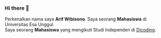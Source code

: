 ### Hi there 👋

<!--
**arifwibiii/arifwibiii** is a ✨ _special_ ✨ repository because its `README.md` (this file) appears on your GitHub profile.

Here are some ideas to get you started:

- 🔭 I’m currently working on ...
- 🌱 I’m currently learning ...
- 👯 I’m looking to collaborate on ...
- 🤔 I’m looking for help with ...
- 💬 Ask me about ...
- 📫 How to reach me: ...
- 😄 Pronouns: ...
- ⚡ Fun fact: ...
-->

Perkenalkan nama saya **Arif Wibisono**.
Saya seorang **Mahasiswa** di Universitas Esa Unggul.\
Saya seorang **Mahasiswa** yang mengikuti Studi Independen di [Dicoding](https://www.dicoding.com/).
